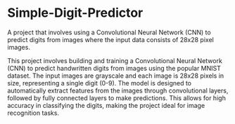 # Simple-Digit-Predictor
A project that involves using a Convolutional Neural Network (CNN) to predict digits from images where the input data consists of 28x28 pixel images.

This project involves building and training a Convolutional Neural Network (CNN) to predict handwritten digits from images using the popular MNIST dataset. The input images are grayscale and each image is 28x28 pixels in size, representing a single digit (0-9). The model is designed to automatically extract features from the images through convolutional layers, followed by fully connected layers to make predictions. This allows for high accuracy in classifying the digits, making the project ideal for image recognition tasks.
